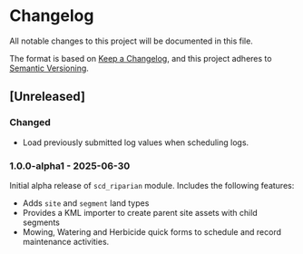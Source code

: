# Changelog

All notable changes to this project will be documented in this file.

The format is based on [Keep a Changelog](https://keepachangelog.com/en/1.1.0/),
and this project adheres to [Semantic Versioning](https://semver.org/spec/v2.0.0.html).

## [Unreleased]

### Changed

- Load previously submitted log values when scheduling logs.

### 1.0.0-alpha1 - 2025-06-30

Initial alpha release of `scd_riparian` module. Includes the following features:
- Adds `site` and `segment` land types
- Provides a KML importer to create parent site assets with child segments
- Mowing, Watering and Herbicide quick forms to schedule and record
  maintenance activities.
